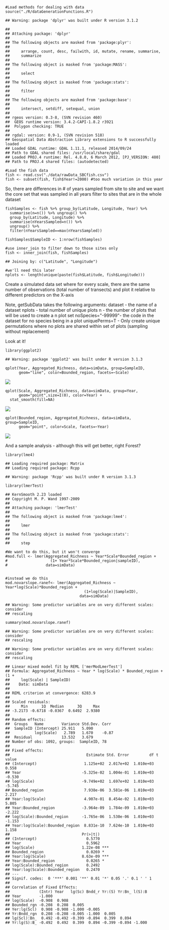     #Load methods for dealing with data
    source("./R/dataGenerationFunctions.R")

    ## Warning: package 'dplyr' was built under R version 3.1.2

    ## 
    ## Attaching package: 'dplyr'
    ## 
    ## The following objects are masked from 'package:plyr':
    ## 
    ##     arrange, count, desc, failwith, id, mutate, rename, summarise,
    ##     summarize
    ## 
    ## The following object is masked from 'package:MASS':
    ## 
    ##     select
    ## 
    ## The following object is masked from 'package:stats':
    ## 
    ##     filter
    ## 
    ## The following objects are masked from 'package:base':
    ## 
    ##     intersect, setdiff, setequal, union
    ## 
    ## rgeos version: 0.3-8, (SVN revision 460)
    ##  GEOS runtime version: 3.4.2-CAPI-1.8.2 r3921 
    ##  Polygon checking: TRUE 
    ## 
    ## rgdal: version: 0.9-1, (SVN revision 518)
    ## Geospatial Data Abstraction Library extensions to R successfully loaded
    ## Loaded GDAL runtime: GDAL 1.11.1, released 2014/09/24
    ## Path to GDAL shared files: /usr/local/share/gdal
    ## Loaded PROJ.4 runtime: Rel. 4.8.0, 6 March 2012, [PJ_VERSION: 480]
    ## Path to PROJ.4 shared files: (autodetected)

    #Load the fish data
    fish <- read.csv("./data/rawData_SBCfish.csv")
    fish <- subset(fish, fish$Year!=2000) #too much variation in this year

So, there are differences in \# of years sampled from site to site and
we want the core set that was sampled in all years filter to sites that
are in the whole dataset

    fishSamples <- fish %>% group_by(Latitude, Longitude, Year) %>%
      summarise(n=n()) %>% ungroup() %>% 
      group_by(Latitude, Longitude) %>%
      summarise(nYearsSampled=n()) %>% 
      ungroup() %>%
      filter(nYearsSampled==max(nYearsSampled))

    fishSamples$SampleID <- 1:nrow(fishSamples)
      
    #use inner_join to filter down to those sites only
    fish <- inner_join(fish, fishSamples)

    ## Joining by: c("Latitude", "Longitude")

    #we'll need this later
    nplots <- length(unique(paste(fish$Latitude, fish$Longitude)))

Create a simulated data set where for every scale, there are the same
number of observations (total number of transects) and plot it relative
to different predictors on the X-axis

Note, getSubData takes the following arguments: dataset - the name of a
dataset nplots - total number of unique plots n - the number of plots
that will be used to create a n plot set noSpecies="-99999"- the code in
the dataset for no species being in a plot uniquePerms=T - Only create
unique permutations where no plots are shared within set of plots
(sampling without replacement)

Look at it!

    library(ggplot2)

    ## Warning: package 'ggplot2' was built under R version 3.1.3

    qplot(Year, Aggregated_Richness, data=simData, group=SampleID, 
          geom="line", color=Bounded_region, facets=~Scale)

![](Readme_files/figure-markdown_strict/plotTseries-1.png)

    qplot(Scale, Aggregated_Richness, data=simData, group=Year, 
          geom="point",size=I(0), color=Year) +
      stat_smooth(fill=NA)

![](Readme_files/figure-markdown_strict/plotTseries-2.png)

    qplot(Bounded_region, Aggregated_Richness, data=simData, group=SampleID, 
          geom="point", color=Scale, facets=~Year)

![](Readme_files/figure-markdown_strict/plotTseries-3.png)

And a sample analysis - although this will get better, right Forest?

    library(lme4)

    ## Loading required package: Matrix
    ## Loading required package: Rcpp

    ## Warning: package 'Rcpp' was built under R version 3.1.3

    library(lmerTest)

    ## KernSmooth 2.23 loaded
    ## Copyright M. P. Wand 1997-2009
    ## 
    ## Attaching package: 'lmerTest'
    ## 
    ## The following object is masked from 'package:lme4':
    ## 
    ##     lmer
    ## 
    ## The following object is masked from 'package:stats':
    ## 
    ##     step

    #We want to do this, but it won't converge
    #mod.full <- lmer(Aggregated_Richness ~ Year*Scale*Bounded_region +
    #                   (1+ Year*Scale*Bounded_region|sampleID),
    #                 data=simData)


    #instead we do this
    mod.novarslope.ranef<- lmer(Aggregated_Richness ~ Year*log(Scale)*Bounded_region +
                                       (1+log(Scale)|SampleID),
                                     data=simData)

    ## Warning: Some predictor variables are on very different scales: consider
    ## rescaling

    summary(mod.novarslope.ranef)

    ## Warning: Some predictor variables are on very different scales: consider
    ## rescaling

    ## Warning: Some predictor variables are on very different scales: consider
    ## rescaling

    ## Linear mixed model fit by REML ['merModLmerTest']
    ## Formula: Aggregated_Richness ~ Year * log(Scale) * Bounded_region + (1 +  
    ##     log(Scale) | SampleID)
    ##    Data: simData
    ## 
    ## REML criterion at convergence: 6283.9
    ## 
    ## Scaled residuals: 
    ##     Min      1Q  Median      3Q     Max 
    ## -3.2173 -0.6718 -0.0367  0.6492  2.9380 
    ## 
    ## Random effects:
    ##  Groups   Name        Variance Std.Dev. Corr 
    ##  SampleID (Intercept) 25.911   5.090         
    ##           log(Scale)   2.789   1.670    -0.87
    ##  Residual             13.532   3.679         
    ## Number of obs: 1092, groups:  SampleID, 78
    ## 
    ## Fixed effects:
    ##                                  Estimate Std. Error         df t value
    ## (Intercept)                     1.125e+02  2.017e+02  1.010e+03   0.558
    ## Year                           -5.325e-02  1.004e-01  1.010e+03  -0.530
    ## log(Scale)                     -9.749e+02  1.697e+02  1.010e+03  -5.745
    ## Bounded_region                  7.938e-06  3.581e-06  1.010e+03   2.217
    ## Year:log(Scale)                 4.907e-01  8.454e-02  1.010e+03   5.805
    ## Year:Bounded_region            -3.964e-09  1.784e-09  1.010e+03  -2.222
    ## log(Scale):Bounded_region      -1.765e-06  1.530e-06  1.010e+03  -1.153
    ## Year:log(Scale):Bounded_region  8.831e-10  7.624e-10  1.010e+03   1.158
    ##                                Pr(>|t|)    
    ## (Intercept)                      0.5770    
    ## Year                             0.5962    
    ## log(Scale)                     1.22e-08 ***
    ## Bounded_region                   0.0269 *  
    ## Year:log(Scale)                8.63e-09 ***
    ## Year:Bounded_region              0.0265 *  
    ## log(Scale):Bounded_region        0.2492    
    ## Year:log(Scale):Bounded_region   0.2470    
    ## ---
    ## Signif. codes:  0 '***' 0.001 '**' 0.01 '*' 0.05 '.' 0.1 ' ' 1
    ## 
    ## Correlation of Fixed Effects:
    ##             (Intr) Year   lg(Sc) Bndd_r Yr:(S) Yr:Bn_ l(S):B
    ## Year        -1.000                                          
    ## log(Scale)  -0.908  0.908                                   
    ## Bounded_rgn -0.208  0.208  0.005                            
    ## Yer:lg(Scl)  0.908 -0.908 -1.000 -0.005                     
    ## Yr:Bndd_rgn  0.208 -0.208 -0.005 -1.000  0.005              
    ## lg(Scl):Bn_  0.492 -0.492 -0.399 -0.894  0.399  0.894       
    ## Yr:lg(S):B_ -0.492  0.492  0.399  0.894 -0.399 -0.894 -1.000
